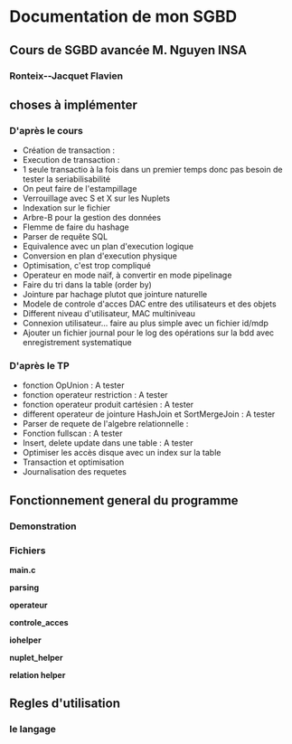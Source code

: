 # Documentation de mon SGBD
## Cours de SGBD avancée M. Nguyen INSA
### Ronteix--Jacquet Flavien

## choses à implémenter
### D'après le cours
- Création de transaction :
- Execution de transaction :
- 1 seule transactio à la fois dans un premier temps donc pas besoin de tester la seriabilisabilité
- On peut faire de l'estampillage
- Verrouillage avec S et X sur les Nuplets
- Indexation sur le fichier
- Arbre-B pour la gestion des données
- Flemme de faire du hashage
- Parser de requête SQL
- Equivalence avec un plan d'execution logique
- Conversion en plan d'execution physique
- Optimisation, c'est trop compliqué
- Operateur en mode naïf, à convertir en mode pipelinage
- Faire du tri dans la table (order by)
- Jointure par hachage plutot que jointure naturelle
- Modele de controle d'acces DAC entre des utilisateurs et des objets
- Different niveau d'utilisateur, MAC multiniveau
- Connexion utilisateur... faire au plus simple avec un fichier id/mdp
- Ajouter un fichier journal pour le log des opérations sur la bdd avec enregistrement systematique

### D'après le TP
- fonction OpUnion : A tester
- fonction operateur restriction : A tester
- fonction operateur produit cartésien : A tester
- different operateur de jointure HashJoin et SortMergeJoin : A tester
- Parser de requete de l'algebre relationnelle :
- Fonction fullscan : A tester
- Insert, delete update dans une table : A tester
- Optimiser les accès disque avec un index sur la table
- Transaction et optimisation
- Journalisation des requetes



## Fonctionnement general du programme
### Demonstration
### Fichiers
**main.c**

**parsing**

**operateur**

**controle_acces**

**iohelper**

**nuplet_helper**

**relation helper**

## Regles d'utilisation
### le langage

